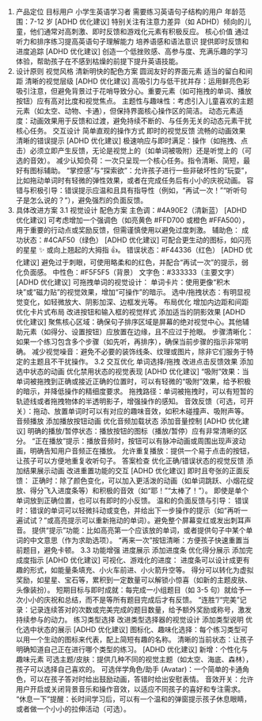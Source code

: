 1. 产品定位
   目标用户
   小学生英语学习者
   需要练习英语句子结构的用户
   年龄范围：7-12 岁
   [ADHD 优化建议] 特别关注有注意力差异（如 ADHD）倾向的儿童，他们通常对高刺激、即时反馈和游戏化元素有积极反应。
   核心价值
   通过听力和排序练习提高英语句子理解能力
   培养语感和语法意识
   提供即时反馈和进度追踪
   [ADHD 优化建议] 创造一个低挫败感、高参与度、充满乐趣的学习体验，帮助孩子在不感到枯燥的前提下提升英语技能。
2. 设计原则
   视觉风格
   清新明快的配色方案
   圆润友好的界面元素
   适当的留白和间距
   清晰的视觉层级
   [ADHD 优化建议]
   高吸引力与低干扰并存：运用鲜亮色彩吸引注意，但避免背景过于花哨导致分心。重要元素（如可拖拽的单词、播放按钮）应有高对比度和视觉焦点。
   主题性与趣味性：考虑引入儿童喜欢的主题元素（如太空、动物、卡通），但保持界面核心操作区的简洁。
   动态元素适度：动画效果用于反馈和过渡，避免持续不断的、与任务无关的动态元素干扰核心任务。
   交互设计
   简单直观的操作方式
   即时的视觉反馈
   流畅的动画效果
   清晰的错误提示
   [ADHD 优化建议]
   极速响应与即时满足：操作（如拖拽、点击）必须立即产生反馈，无论是视觉上的（如单词被吸附）还是听觉上的（可选的音效）。
   减少认知负荷：一次只呈现一个核心任务。指令清晰、简短，最好有图标辅助。
   “掌控感”与“探索欲”：允许孩子进行一些非破坏性的“玩耍”，比如拖动单词时有轻微的弹性效果，或者在完成任务后有小小的庆祝动画。
   容错与积极引导：错误提示应温和且具有指导性（例如，“再试一次！”“听听句子是怎么说的？”），避免强烈的负面反馈。
3. 具体改进方案
   3.1 视觉设计
   配色方案
   主色调：#4A90E2（清新蓝） [ADHD 优化建议] 可考虑增加一个强调色（如亮黄色 #FFD700 或橙色 #FFA500），用于重要的行动点或奖励反馈，但需谨慎使用以避免过度刺激。
   辅助色：
   成功状态：#4CAF50（绿色） [ADHD 优化建议] 可配合更生动的图标，如闪亮的星星 ✨ 或向上翘起的大拇指 👍。
   错误状态：#F44336（红色） [ADHD 优化建议] 避免过于刺眼，可使用略柔和的红色，并配合“再试一次”的提示，弱化负面感。
   中性色：#F5F5F5（背景）
   文字色：#333333（主要文字）
   [ADHD 优化建议] 可拖拽单词的视觉设计：
   单词卡片：使用更像“积木块”或“磁力贴”的视觉效果，增加“可操作”的暗示。
   选中/拖拽状态：有明显视觉变化，如轻微放大、阴影加深、边框发光等。
   布局优化
   增加内边距和间距
   优化卡片式布局
   改进按钮和输入框的视觉样式
   添加适当的阴影效果
   [ADHD 优化建议]
   聚焦核心区域：确保句子排序区域是屏幕的绝对视觉中心。其他辅助元素（如得分、设置按钮）应放置在边缘，且不应过于抢眼。
   步骤清晰化：如果一个练习包含多个步骤（如先听，再排序），确保当前步骤的指示非常明确。
   减少视觉噪音：避免不必要的装饰线条、纹理或图片，除非它们服务于特定的主题且不干扰操作。
   3.2 交互优化
   单词选择/拖拽
   改进点击反馈效果
   添加选中状态的动画
   优化禁用状态的视觉表现
   [ADHD 优化建议]
   “吸附”效果：当单词被拖拽到正确或接近正确的位置时，可以有轻微的“吸附”效果，给予积极的暗示，并降低操作的精细度要求。
   拖拽路径：单词被拖拽时，可以有短暂的轨迹线或者拖拽物体的半透明影子，增强操作的感知。
   音效反馈（可选，可开关）：拖动、放置单词时可以有对应的趣味音效，如积木碰撞声、吸附声等。
   音频播放
   添加播放按钮动画
   优化音频加载状态
   添加音量控制
   [ADHD 优化建议]
   明确的播放/暂停状态：播放按钮的图标（播放/暂停）应有非常清晰的区分。
   “正在播放”提示：播放音频时，按钮可以有脉冲动画或周围出现声波动画，明确告知用户音频正在播放。
   允许重复播放：提供一个易于点击的按钮，让孩子可以方便地重复收听句子。
   答案检查
   优化正确/错误状态的视觉反馈
   添加结果展示动画
   改进重置功能的交互
   [ADHD 优化建议]
   即时且夸张的正面反馈：
   正确时：除了颜色变化，可以加入更活泼的动画（如单词跳跃、小烟花绽放、得分飞入进度条等）和积极的音效（如“耶！”“太棒了！”）。
   即使是单个单词放到正确位置，也可以有即时的小反馈。
   温和的负面反馈与引导：
   错误时：错误的单词可以轻微抖动或变色，并给出下一步操作的提示（如“再听一遍试试？”或高亮提示可以重新拖动的单词）。避免整个屏幕变红或发出刺耳声音。
   提供“提示”功能：比如高亮第一个应该放的单词，或者提供句子中某个单词的中文意思（作为求助选项）。
   “再来一次”按钮清晰：方便孩子快速重置当前题目，避免卡顿。
   3.3 功能增强
   进度展示
   添加进度条
   优化得分展示
   添加完成度指示
   [ADHD 优化建议]
   可视化、游戏化的进度：
   进度条可以设计成更有趣的形式，如能量条填充、小火车前进、小火箭升空等。
   得分可以转化为虚拟奖励，如星星、宝石等，累积到一定数量可以解锁小惊喜（如新的主题皮肤、头像装扮）。
   短期目标与即时成就：每完成一小组题目（如 3-5 句）就给予一次小小的庆祝和总结，而不是等所有题目完成后才有反馈。
   “连胜”/“完美”记录：记录连续答对的次数或完美完成的题目数量，给予额外奖励或称号，激发持续参与的动力。
   练习类型选择
   改进类型选择器的视觉设计
   添加类型说明
   优化选中状态的展示
   [ADHD 优化建议]
   图标化、趣味化选择：每个练习类型可以用一个生动的图标来代表，配上简短有趣的名称。
   清晰的当前状态：让孩子明确知道自己正在进行哪个类型的练习。
   [ADHD 优化建议] 新增：个性化与趣味元素
   可选主题/皮肤：提供几种不同的视觉主题（如太空、海底、森林），孩子可以选择自己喜欢的。
   可选伴学角色/助手 (Avatar)：一个简单的卡通角色，可以在孩子答对时给出鼓励动画，答错时给出安慰表情。
   音效开关：允许用户开启或关闭背景音乐和操作音效，以适应不同孩子的喜好和专注需求。
   “休息一下”提醒：长时间学习后，可以有一个温和的弹窗提示孩子休息眼睛，或者做一个小小的拉伸活动（可选）。
